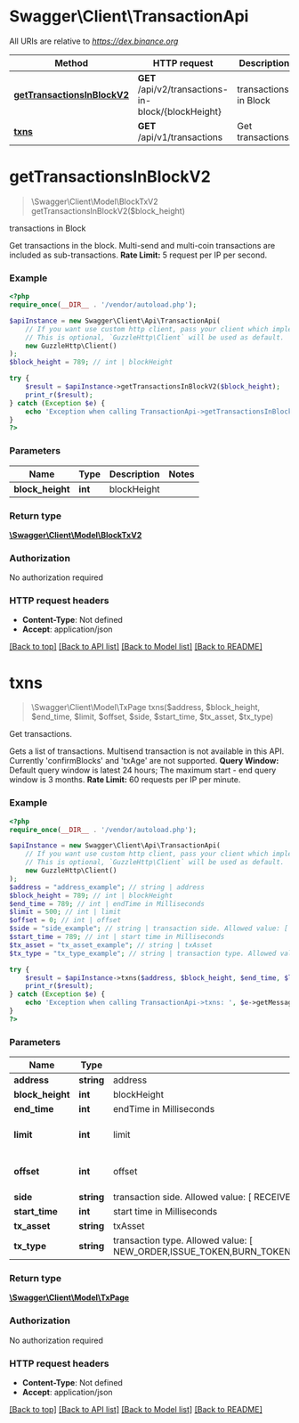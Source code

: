 # Swagger\Client\TransactionApi

All URIs are relative to *https://dex.binance.org*

Method | HTTP request | Description
------------- | ------------- | -------------
[**getTransactionsInBlockV2**](TransactionApi.md#gettransactionsinblockv2) | **GET** /api/v2/transactions-in-block/{blockHeight} | transactions in Block
[**txns**](TransactionApi.md#txns) | **GET** /api/v1/transactions | Get transactions.

# **getTransactionsInBlockV2**
> \Swagger\Client\Model\BlockTxV2 getTransactionsInBlockV2($block_height)

transactions in Block

Get transactions in the block. Multi-send and multi-coin transactions are included as sub-transactions. **Rate Limit:** 5 request per IP per second.

### Example
```php
<?php
require_once(__DIR__ . '/vendor/autoload.php');

$apiInstance = new Swagger\Client\Api\TransactionApi(
    // If you want use custom http client, pass your client which implements `GuzzleHttp\ClientInterface`.
    // This is optional, `GuzzleHttp\Client` will be used as default.
    new GuzzleHttp\Client()
);
$block_height = 789; // int | blockHeight

try {
    $result = $apiInstance->getTransactionsInBlockV2($block_height);
    print_r($result);
} catch (Exception $e) {
    echo 'Exception when calling TransactionApi->getTransactionsInBlockV2: ', $e->getMessage(), PHP_EOL;
}
?>
```

### Parameters

Name | Type | Description  | Notes
------------- | ------------- | ------------- | -------------
 **block_height** | **int**| blockHeight |

### Return type

[**\Swagger\Client\Model\BlockTxV2**](../Model/BlockTxV2.md)

### Authorization

No authorization required

### HTTP request headers

 - **Content-Type**: Not defined
 - **Accept**: application/json

[[Back to top]](#) [[Back to API list]](../../README.md#documentation-for-api-endpoints) [[Back to Model list]](../../README.md#documentation-for-models) [[Back to README]](../../README.md)

# **txns**
> \Swagger\Client\Model\TxPage txns($address, $block_height, $end_time, $limit, $offset, $side, $start_time, $tx_asset, $tx_type)

Get transactions.

Gets a list of transactions. Multisend transaction is not available in this API. Currently 'confirmBlocks' and 'txAge' are not supported.  **Query Window:** Default query window is latest 24 hours; The maximum start - end query window is 3 months.  **Rate Limit:** 60 requests per IP per minute.

### Example
```php
<?php
require_once(__DIR__ . '/vendor/autoload.php');

$apiInstance = new Swagger\Client\Api\TransactionApi(
    // If you want use custom http client, pass your client which implements `GuzzleHttp\ClientInterface`.
    // This is optional, `GuzzleHttp\Client` will be used as default.
    new GuzzleHttp\Client()
);
$address = "address_example"; // string | address
$block_height = 789; // int | blockHeight
$end_time = 789; // int | endTime in Milliseconds
$limit = 500; // int | limit
$offset = 0; // int | offset
$side = "side_example"; // string | transaction side. Allowed value: [ RECEIVE, SEND]
$start_time = 789; // int | start time in Milliseconds
$tx_asset = "tx_asset_example"; // string | txAsset
$tx_type = "tx_type_example"; // string | transaction type. Allowed value: [ NEW_ORDER,ISSUE_TOKEN,BURN_TOKEN,LIST_TOKEN,CANCEL_ORDER,FREEZE_TOKEN,UN_FREEZE_TOKEN,TRANSFER,PROPOSAL,VOTE,MINT,DEPOSIT,CREATE_VALIDATOR,REMOVE_VALIDATOR,TIME_LOCK,TIME_UNLOCK,TIME_RELOCK,SET_ACCOUNT_FLAG,HTL_TRANSFER,CLAIM_HTL,DEPOSIT_HTL,REFUND_HTL]

try {
    $result = $apiInstance->txns($address, $block_height, $end_time, $limit, $offset, $side, $start_time, $tx_asset, $tx_type);
    print_r($result);
} catch (Exception $e) {
    echo 'Exception when calling TransactionApi->txns: ', $e->getMessage(), PHP_EOL;
}
?>
```

### Parameters

Name | Type | Description  | Notes
------------- | ------------- | ------------- | -------------
 **address** | **string**| address |
 **block_height** | **int**| blockHeight | [optional]
 **end_time** | **int**| endTime in Milliseconds | [optional]
 **limit** | **int**| limit | [optional] [default to 500]
 **offset** | **int**| offset | [optional] [default to 0]
 **side** | **string**| transaction side. Allowed value: [ RECEIVE, SEND] | [optional]
 **start_time** | **int**| start time in Milliseconds | [optional]
 **tx_asset** | **string**| txAsset | [optional]
 **tx_type** | **string**| transaction type. Allowed value: [ NEW_ORDER,ISSUE_TOKEN,BURN_TOKEN,LIST_TOKEN,CANCEL_ORDER,FREEZE_TOKEN,UN_FREEZE_TOKEN,TRANSFER,PROPOSAL,VOTE,MINT,DEPOSIT,CREATE_VALIDATOR,REMOVE_VALIDATOR,TIME_LOCK,TIME_UNLOCK,TIME_RELOCK,SET_ACCOUNT_FLAG,HTL_TRANSFER,CLAIM_HTL,DEPOSIT_HTL,REFUND_HTL] | [optional]

### Return type

[**\Swagger\Client\Model\TxPage**](../Model/TxPage.md)

### Authorization

No authorization required

### HTTP request headers

 - **Content-Type**: Not defined
 - **Accept**: application/json

[[Back to top]](#) [[Back to API list]](../../README.md#documentation-for-api-endpoints) [[Back to Model list]](../../README.md#documentation-for-models) [[Back to README]](../../README.md)

